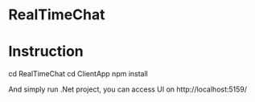 # RealTimeChat

# Instruction

cd RealTimeChat
cd ClientApp
npm install

And simply run .Net project, you can access UI on http://localhost:5159/
